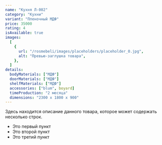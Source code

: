 ```yaml
---
name: "Кухня Л-002"
category: "Кухни"
variant: "Пленочный МДФ"
price: 35000
rating: 4
isAvailable: true
images:
  [
    {
      url: "/rosmebeli/images/placeholders/placeholder_0.jpg",
      alt: "Превью-заглушка товара",
    },
  ]
details:
  bodyMaterials: ["МДФ"]
  doorMaterials: ["МДФ"]
  shelfMaterials: ["МДФ"]
  accessories: ["blum", boyard]
  timeProduction: "2 месяца"
  dimensions: "2300 х 1800 х 900"
---
```


Здесь находится описание данного товара, которое может содержать несколько строк.

- Это первый пункт
- Это второй пункт
- Это третий пункт
